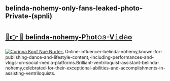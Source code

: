 ## belinda-nohemy-only-fans​-leaked-photo​-Private-(spnli)


# <h2><a href="https://mediaupload.pro?title=belinda-nohemy&ref=git">🔗👉 🔴 belinda-nohemy-P𝚑ot𝚘𝚜-V𝚒d𝚎o</a></h2>

[![Corinna Kopf Nue Nu𝚍e𝚜](https://i.imgur.com/0qMVB7G.gif)](https://mediaupload.pro?title=belinda-nohemy&ref=git)
Online-influencer-belinda-nohemy,known-for-publishing-dance-and-lifestyle-content,-including-performances-and-vlogs-on-social-media-platforms.Brilliant-ventriloquist-assistant-belinda-nohemy,celebrated-for-their-exceptional-abilities-and-accomplishments-in-assisting-ventriloquists.  